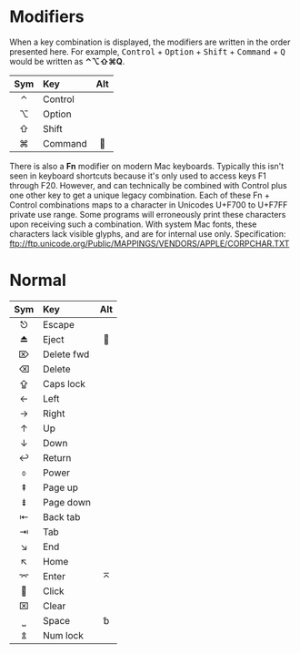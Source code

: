 # Modifiers #

When a key combination is displayed, the modifiers are written in the order presented here.  For example, <kbd>Control</kbd> + <kbd>Option</kbd> + <kbd>Shift</kbd> + <kbd>Command</kbd> + <kbd>Q</kbd> would be written as **⌃⌥⇧⌘Q**.

| Sym | Key         | Alt |
|:---:|:------------|:---:|
|  ⌃  | Control     |     |
|  ⌥  | Option      |     |
|  ⇧  | Shift       |     |
|  ⌘  | Command     |    |

There is also a **Fn** modifier on modern Mac keyboards.  Typically this isn't seen in keyboard shortcuts because it's only used to access keys F1 through F20.  However, and can technically be combined with Control plus one other key to get a unique legacy combination.  Each of these Fn + Control combinations maps to a character in Unicodes U+F700 to U+F7FF private use range.  Some programs will erroneously print these characters upon receiving such a combination.  With system Mac fonts, these characters lack visible glyphs, and are for internal use only.  Specification: ftp://ftp.unicode.org/Public/MAPPINGS/VENDORS/APPLE/CORPCHAR.TXT


# Normal #

| Sym | Key         | Alt |
|:---:|:------------|:---:|
|  ⎋  | Escape      |     |
|  ⏏  | Eject       |    |
|  ⌦  | Delete fwd  |     |
|  ⌫  | Delete      |     |
|  ⇪  | Caps lock   |     |
|  ←  | Left        |     |
|  →  | Right       |     |
|  ↑  | Up          |     |
|  ↓  | Down        |     |
|  ↩  | Return      |     |
|  ⌽  | Power       |     |
|  ⇞  | Page up     |     |
|  ⇟  | Page down   |     |
|  ⇤  | Back tab    |     |
|  ⇥  | Tab         |     |
|  ↘  | End         |     |
|  ↖  | Home        |     |
|  ⌤  | Enter       |  ⌅  |
|    | Click       |     |
|  ⌧  | Clear       |     |
|  ⎵  | Space       |  ␢  |
|  ⇭  | Num lock    |     |